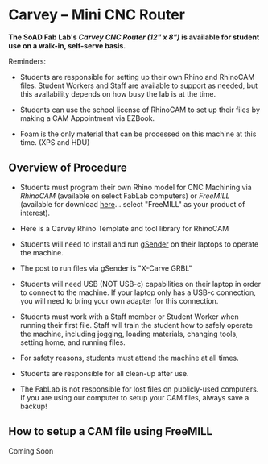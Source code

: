 # Carvey – Mini CNC Router 


**The SoAD Fab Lab's *Carvey CNC Router (12" x 8")* is available for student use on a walk-in, self-serve basis.** 


Reminders: 

* Students are responsible for setting up their own Rhino and RhinoCAM files. Student Workers and Staff are available to support as needed, but this availability depends on how busy the lab is at the time. 

* Students can use the school license of RhinoCAM to set up their files by making a CAM Appointment via EZBook.  

* Foam is the only material that can be processed on this machine at this time. (XPS and HDU)  

  
## Overview of Procedure 


* Students must program their own Rhino model for CNC Machining via *RhinoCAM* (available on select FabLab computers) or *FreeMILL* (available for download [here](https://mecsoft.com/downloads/demos/)... select "FreeMILL" as your product of interest). 

* Here is a Carvey Rhino Template and tool library for RhinoCAM 

* Students will need to install and run [gSender](https://sienci.com/gsender/?srsltid=AfmBOorix9vvRB6lHw--0FJkMFbHveEQ-IJ-zYPYso9l_wRc6BgCQQ-j) on their laptops to operate the machine. 

* The post to run files via gSender is "X-Carve GRBL" 

* Students will need USB (NOT USB-c) capabilities on their laptop in order to connect to the machine. If your laptop only has a USB-c connection, you will need to bring your own adapter for this connection. 

* Students must work with a Staff member or Student Worker when running their first file. Staff will train the student how to safely operate the machine, including jogging, loading materials, changing tools, setting home, and running files. 

* For safety reasons, students must attend the machine at all times. 

* Students are responsible for all clean-up after use. 

* The FabLab is not responsible for lost files on publicly-used computers. If you are using our computer to setup your CAM files, always save a backup! 
 

## How to setup a CAM file using FreeMILL 


Coming Soon 
